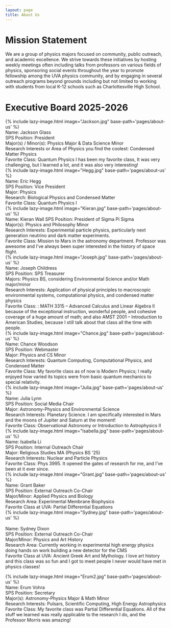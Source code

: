 ```yaml
---
layout: page
title: About Us
---
```

# Mission Statement

We are a group of physics majors focused on community, public outreach, and academic excellence. We strive towards these initiatives by hosting weekly meetings often including talks from professors on 
various fields of physics, sponsoring social events throughout the year to promote fellowship among the UVA physics community, and by engaging in several outreach programs beyond grounds including but not
limited to working with students from local K-12 schools such as Charlottesville High School.

# Executive Board 2025-2026

{% include lazy-image.html 
   image="Jackson.jpg" 
   base-path='pages/about-us'
%}
<br>
Name: Jackson Glass
<br>
SPS Position: President
<br>
Major(s) / Minor(s): Physics Major & Data Science Minor
<br>
Research Interests or Area of Physics you find the coolest: Condensed Matter Physics
<br>
Favorite Class: Quantum Physics I has been my favorite class, It was very challenging, but I learned a lot, and it was also very interesting!
<br>
{% include lazy-image.html
   image="Hegg.jpg"
   base-path='pages/about-us'
%}
<br>
Name: Eric Hegg
<br>
SPS Position: Vice President
<br>
Major: Physics 
<br>
Research: Biological Physics and Condensed Matter
<br>
Favorite Class: Quantum Physics I
<br>
{% include lazy-image.html
   image="Kieran.jpg"
   base-path='pages/about-us'
%}
<br>
Name: Kieran Wall
SPS Position: President of Sigma Pi Sigma
<br>
Major(s): Physics and Philosophy Minor
<br>
Research Interests:  Experimental particle physics, particularly next generation neutrino and dark matter experiments. 
<br>
Favorite Class:  Mission to Mars in the astronomy department. Professor was awesome and I’ve always been super interested in the history of space flight.
<br>
{% include lazy-image.html
   image="Joseph.jpg"
   base-path='pages/about-us'
%}
<br>
Name: Joseph Childress
<br>
SPS Position: SPS Treasurer
<br>
Majors: Physics BS, considering Environmental Science and/or Math major/minor
<br>
Research Interests: Application of physical principles to macroscopic environmental systems, computational physics, and condensed matter physics
<br>
Favorite Class: : MATH 3315 – Advanced Calculus and Linear Algebra II because of the exceptional instruction, wonderful people, and cohesive coverage of a huge amount of math; and also AMST 2001 – Introduction to American Studies, because I still talk about that class all the time with people.
<br>
{% include lazy-image.html
   image="Chance.jpg"
   base-path='pages/about-us'
%}
<br>
Name: Chance Woodson
<br>
SPS Position: Webmaster
<br>
Major: Physics and CS Minor
<br>
Research Interests: Quantum Computing, Computational Physics, and Condensed Matter
<br>
Favorite Class: My favorite class as of now is Modern Physics; I really enjoyed how varied its topics were from basic quantum mechanics to special relativity.
<br>
{% include lazy-image.html
   image="Julia.jpg"
   base-path='pages/about-us'
%}
<br>
Name: Julia Lynn
<br>
SPS Position: Social Media Chair
<br>
Major: Astronomy-Physics and Environmental Science
<br>
Research Interests: Planetary Science. I am specifically interested in Mars and the moons of Jupiter and Saturn at the moment!
<br>
Favorite Class: Observational Astronomy or Introduction to Astrophysics II
<br>
{% include lazy-image.html
   image="Isabella.jpg"
   base-path='pages/about-us'
%}
<br>
Name: Isabella Li
<br>
SPS Position: Internal Outreach Chair
<br>
Major: Religious Studies MA (Physics BS '25)
<br>
Research Interests: Nuclear and Particle Physics  
<br>
Favorite Class: Phys 3995. It opened the gates of research for me, and I’ve been at it ever since.
<br>
{% include lazy-image.html
   image="Grant.jpg"
   base-path='pages/about-us'
%}
<br>
Name: Grant Baker
<br>
SPS Position: External Outreach Co-Chair
<br>
Major/Minor: Applied Physics and Biology
<br>
Research Area: Experimental Membrane Biophysics
<br>
Favorite Class at UVA: Partial Differential Equations
<br>
{% include lazy-image.html
   image="Sydney.jpg"
   base-path='pages/about-us'
%}  
<br>
Name: Sydney Dixon
<br>
SPS Position: External Outreach Co-Chair
<br>
Major/Minor: Physics and Art History
<br>
Research Area: Currently working in experimental high energy physics doing hands on work building a new detector for the CMS
<br>
Favorite Class at UVA: Ancient Greek Art and Mythology. I love art history and this class was so fun and I got to meet people I never would have met in physics classes!
<br>


{% include lazy-image.html
   image="Erum2.jpg"
   base-path='pages/about-us'
%}
<br>
Name: Erum Vohra
<br>
SPS Position: Secretary
<br>
Major(s): Astronomy-Physics Major & Math Minor
<br>
Research Interests: Pulsars, Scientific Computing, High Energy Astrophysics
<br>
Favorite Class: My favorite class was Partial Differential Equations. All of the stuff we learned was really applicable to the research I do, and the Professor Morris was amazing!

